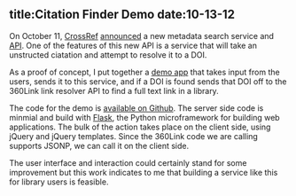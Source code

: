 title:Citation Finder Demo
date:10-13-12
----

On October 11, [CrossRef](http://crossref.org/) [announced](http://labs.crossref.org/site/crossref_metadata_search.html) a new metadata search service and [API](http://search.labs.crossref.org/help/api).  One of the features of this new API is a service that will take an unstructed ciatation and attempt to resolve it to a DOI.  

As a proof of concept, I put together a [demo app](http://sleepy-island-6218.herokuapp.com/) that takes input from the users, sends it to this service, and if a DOI is found sends that DOI off to the 360Link link resolver API to find a full text link in a library.  

The code for the demo is [available on Github](https://github.com/lawlesst/citation-finder).  The server side code is minmial and build with [Flask](http://flask.pocoo.org/), the Python microframework for building web applications.  The bulk of the action takes place on the client side, using jQuery and jQuery templates.  Since the 360Link code we are calling supports JSONP, we can call it on the client side.

The user interface and interaction could certainly stand for some improvement but this work indicates to me that building a service like this for library users is feasible.  
